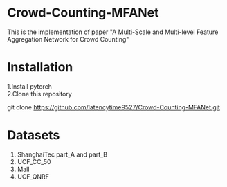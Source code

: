 # Crowd-Counting-MFANet
This is the implementation of paper "A Multi-Scale and Multi-level Feature Aggregation Network for Crowd Counting"

# Installation

1.Install pytorch    
2.Clone this repository   

git clone https://github.com/latencytime9527/Crowd-Counting-MFANet.git

# Datasets
1. ShanghaiTec part_A and part_B   
2. UCF_CC_50  
3. Mall  
4. UCF_QNRF     

